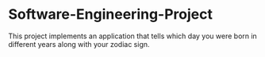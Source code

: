 # Software-Engineering-Project
This project implements an application that tells which day you were born in different years along with your zodiac sign.
